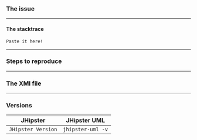 ### The issue



---
#### The stacktrace

```
Paste it here!
```

---

### Steps to reproduce



---

### The XMI file



---

### Versions

| JHipster           | JHipster UML           |
| ------------------ | ---------------------- |
| `JHipster Version` |    `jhipster-uml -v`   |

